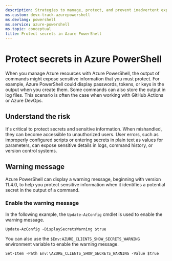 ```yaml
---
description: Strategies to manage, protect, and prevent inadvertent exposure of secrets and sensitive information in Azure PowerShell.
ms.custom: devx-track-azurepowershell
ms.devlang: powershell
ms.service: azure-powershell
ms.topic: conceptual
title: Protect secrets in Azure PowerShell
---
```


# Protect secrets in Azure PowerShell

When you manage Azure resources with Azure PowerShell, the output of commands might expose sensitive
information that you must protect. For example, Azure PowerShell could display passwords, tokens, or
keys in the output when you create them. Some commands can also store the output in log files. This
scenario is often the case when working with GitHub Actions or Azure DevOps.

## Understand the risk

It's critical to protect secrets and sensitive information. When mishandled, they can become
accessible to unauthorized users. User errors, such as improperly configured scripts or entering
secrets in plain text as values for parameters, can expose sensitive details in logs, command
history, or version control systems.

## Warning message

Azure PowerShell can display a warning message, beginning with version 11.4.0, to help you protect
sensitive information when it identifies a potential secret in the output of a command.

### Enable the warning message

In the following example, the `Update-AzConfig` cmdlet is used to enable the warning message.

```azurepowershell-interactive
Update-AzConfig -DisplaySecretsWarning $true
```

You can also use the `$Env:AZURE_CLIENTS_SHOW_SECRETS_WARNING` environment variable to enable the
warning message.

```azurepowershell
Set-Item -Path Env:\AZURE_CLIENTS_SHOW_SECRETS_WARNING -Value $true
```
